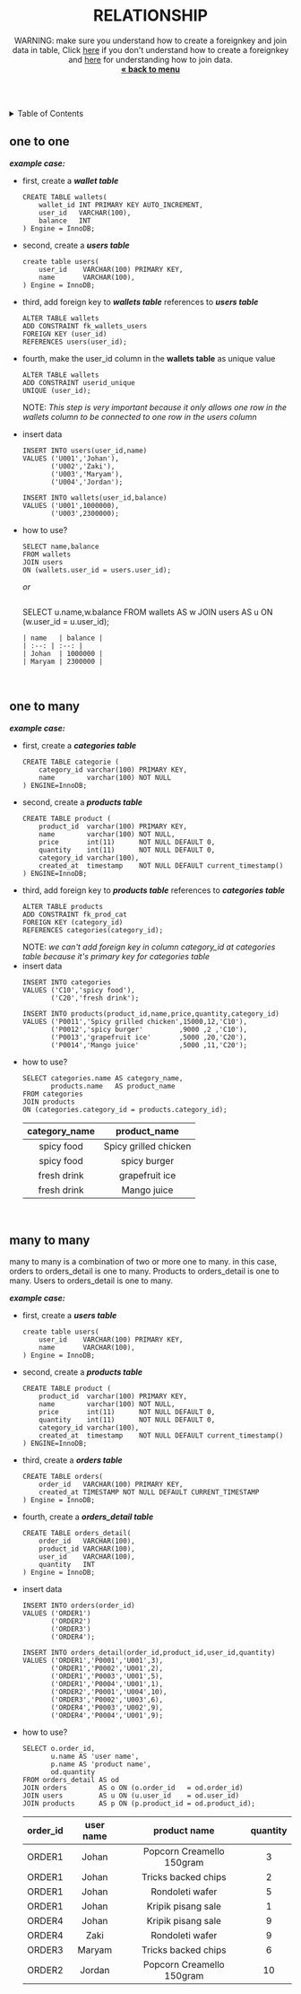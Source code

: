 
<p align="center">
    <h1 align="center">RELATIONSHIP</h1>
    <p align="center">
        WARNING: make sure you understand how to create a foreignkey and join data in table, Click <a href="../1-ddl/README.md/#foreign-key">here</a> if you don't understand how to create a foreignkey and <a href="../3-select/README.md/#join">here</a> for understanding how to join data.<br/>
        <a href="../README.md"><strong>« back to menu</strong></a>
    </p>
    <br />
    <br />
</p>

<details close="close">
  <summary>Table of Contents</summary>
  <ul>
    <li><a href="#one-to-one">one to one</a></li>
    <li><a href="#one-to-many">one to many</a></li>
    <li><a href="#many-to-many">many to many</a></li>
  </ul>
</details>

## one to one
***example case:***
* first, create a ***wallet table***
    ```
    CREATE TABLE wallets(
        wallet_id INT PRIMARY KEY AUTO_INCREMENT,
        user_id   VARCHAR(100),
        balance   INT
    ) Engine = InnoDB;
    ```
* second, create a ***users table***
    ```
    create table users(
        user_id    VARCHAR(100) PRIMARY KEY,
        name       VARCHAR(100),
    ) Engine = InnoDB;
    ```
* third, add foreign key to ***wallets table*** references to ***users table***
    ```
    ALTER TABLE wallets 
    ADD CONSTRAINT fk_wallets_users 
    FOREIGN KEY (user_id) 
    REFERENCES users(user_id);
    ```
* fourth, make the user_id column in the **wallets table** as unique value
    ```
    ALTER TABLE wallets 
    ADD CONSTRAINT userid_unique 
    UNIQUE (user_id);
    ```
    NOTE: _This step is very important because it only allows one row in the wallets column to be connected to one row in the users column_
* insert data
    ```
    INSERT INTO users(user_id,name) 
    VALUES ('U001','Johan'),
           ('U002','Zaki'),
           ('U003','Maryam'),
           ('U004','Jordan');
    ```
    ```
    INSERT INTO wallets(user_id,balance) 
    VALUES ('U001',1000000),
           ('U003',2300000);
    ```
* how to use?
    ```
    SELECT name,balance 
    FROM wallets 
    JOIN users 
    ON (wallets.user_id = users.user_id);
    ```
    _or_
    <br/>

    ```
    ```
    SELECT u.name,w.balance 
    FROM wallets AS w 
    JOIN users   AS u 
    ON (w.user_id = u.user_id);
    ```
    | name   | balance |
    | :--: | :--: |
    | Johan  | 1000000 |
    | Maryam | 2300000 |
<br/>

## one to many
***example case:***
* first, create a ***categories table***
    ```
    CREATE TABLE categorie (
        category_id varchar(100) PRIMARY KEY,
        name        varchar(100) NOT NULL
    ) ENGINE=InnoDB;
    ```
* second, create a ***products table***
    ```
    CREATE TABLE product (
        product_id  varchar(100) PRIMARY KEY,
        name        varchar(100) NOT NULL,
        price       int(11)      NOT NULL DEFAULT 0,
        quantity    int(11)      NOT NULL DEFAULT 0,
        category_id varchar(100),
        created_at  timestamp    NOT NULL DEFAULT current_timestamp()
    ) ENGINE=InnoDB;
    ```
* third, add foreign key to ***products table*** references to ***categories table***
    ```
    ALTER TABLE products 
    ADD CONSTRAINT fk_prod_cat 
    FOREIGN KEY (category_id) 
    REFERENCES categories(category_id);
    ```
    NOTE: *we can't add foreign key in column category_id at categories table because it's primary key for categories table*
* insert data
    ```
    INSERT INTO categories 
    VALUES ('C10','spicy food'),
           ('C20','fresh drink');
    ```
    ```
    INSERT INTO products(product_id,name,price,quantity,category_id) 
    VALUES ('P0011','Spicy grilled chicken',15000,12,'C10'),
           ('P0012','spicy burger'         ,9000 ,2 ,'C10'),
           ('P0013','grapefruit ice'       ,5000 ,20,'C20'),
           ('P0014','Mango juice'          ,5000 ,11,'C20');
    ```
* how to use?
    ```
    SELECT categories.name AS category_name,
           products.name   AS product_name 
    FROM categories 
    JOIN products 
    ON (categories.category_id = products.category_id);
    ```
    | category_name   | product_name              |
    | :--: | :--: |
    | spicy food      | Spicy grilled chicken     |
    | spicy food      | spicy burger              |
    | fresh drink     | grapefruit ice            |
    | fresh drink     | Mango juice               |
<br/>

## many to many
many to many is a combination of two or more one to many. in this case, orders to orders_detail is one to many. Products to orders_detail is one to many. Users to orders_detail is one to many.
<br/>


***example case:***
* first, create a ***users table***
    ```
    create table users(
        user_id    VARCHAR(100) PRIMARY KEY,
        name       VARCHAR(100),
    ) Engine = InnoDB;
    ```
* second, create a ***products table***
    ```
    CREATE TABLE product (
        product_id  varchar(100) PRIMARY KEY,
        name        varchar(100) NOT NULL,
        price       int(11)      NOT NULL DEFAULT 0,
        quantity    int(11)      NOT NULL DEFAULT 0,
        category_id varchar(100),
        created_at  timestamp    NOT NULL DEFAULT current_timestamp()
    ) ENGINE=InnoDB;
    ```
* third, create a ***orders table***
    ```
    CREATE TABLE orders(
        order_id   VARCHAR(100) PRIMARY KEY,
        created_at TIMESTAMP NOT NULL DEFAULT CURRENT_TIMESTAMP
    ) Engine = InnoDB;

    ```
* fourth, create a ***orders_detail table***
    ```
    CREATE TABLE orders_detail(
        order_id   VARCHAR(100),
        product_id VARCHAR(100),
        user_id    VARCHAR(100),
        quantity   INT
    ) Engine = InnoDB;
    ```
* insert data
    ```
    INSERT INTO orders(order_id) 
    VALUES ('ORDER1')
           ('ORDER2')
           ('ORDER3')
           ('ORDER4');
    ```
    ```
    INSERT INTO orders_detail(order_id,product_id,user_id,quantity) 
    VALUES ('ORDER1','P0001','U001',3),
           ('ORDER1','P0002','U001',2),
           ('ORDER1','P0003','U001',5),
           ('ORDER1','P0004','U001',1),
           ('ORDER2','P0001','U004',10),
           ('ORDER3','P0002','U003',6),
           ('ORDER4','P0003','U002',9),
           ('ORDER4','P0004','U001',9);
    ```
* how to use?
    ```
    SELECT o.order_id,
           u.name AS 'user name',
           p.name AS 'product name',
           od.quantity 
    FROM orders_detail AS od 
    JOIN orders        AS o ON (o.order_id   = od.order_id) 
    JOIN users         AS u ON (u.user_id    = od.user_id) 
    JOIN products      AS p ON (p.product_id = od.product_id);
    ```
    | order_id | user name   | product name | quantity |
    | :--: | :--: | :--: | :--: |
    | ORDER1   | Johan  | Popcorn Creamello 150gram |        3 |
    | ORDER1   | Johan  | Tricks backed chips       |        2 |
    | ORDER1   | Johan  | Rondoleti wafer           |        5 |
    | ORDER1   | Johan  | Kripik pisang sale        |        1 |
    | ORDER4   | Johan  | Kripik pisang sale        |        9 |
    | ORDER4   | Zaki   | Rondoleti wafer           |        9 |
    | ORDER3   | Maryam | Tricks backed chips       |        6 |
    | ORDER2   | Jordan | Popcorn Creamello 150gram |       10 |
